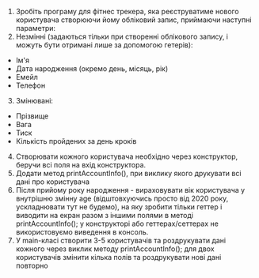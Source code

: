 1. Зробіть програму для фітнес трекера, яка реєструватиме нового користувача створюючи йому обліковий запис,
приймаючи наступні параметри:
2. Незмінні (задаються тільки при створенні облікового запису, і можуть бути отримані лише за допомогою гетерів):
- Ім'я
- Дата народження (окремо день, місяць, рік)
- Емейл
- Телефон
3. Змінювані:
- Прізвище
- Вага
- Тиск
- Кількість пройдених за день кроків
4. Створювати кожного користувача необхідно через конструктор, беручи всі поля на вхід конструктора.
5. Додати метод printAccountInfo(), при виклику якого друкувати всі дані про користувача
6. Після прийому року народження - вираховувати вік користувача у внутрішню змінну age (відштовхуючись просто від
2020 року, ускладнювати тут не будемо), на яку зробити тільки геттер і виводити на екран разом з іншими полями в
методі printAccountInfo(); у конструкторі або геттерах/сеттерах не використовуємо виведення в консоль.
7. У main-класі створити 3-5 користувачів та роздрукувати дані кожного через виклик методу printAccountInfo();
для двох користувачів змінити кілька полів та роздрукувати нові дані повторно

